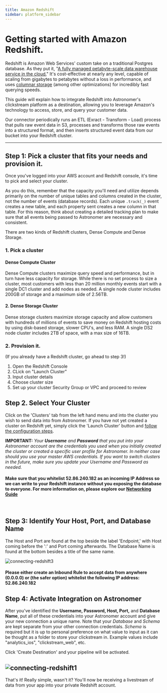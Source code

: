 ```yaml
---
title: Amazon Redshift
sidebar: platform_sidebar
---
```

# Getting started with Amazon Redshift. 
Redshift is Amazon Web Services' custom take on a traditional Postgres database. As they put it, "[A fully managed petabyte-scale data warehouse service in the cloud.](http://docs.aws.amazon.com/redshift/latest/mgmt/welcome.html)" It's cost-effective at nearly any level, capable of scaling from gigabytes to petabytes without a loss in performance, and uses [columnar storage](http://docs.aws.amazon.com/redshift/latest/dg/c_columnar_storage_disk_mem_mgmnt.html) (among other optimizations) for incredibly fast querying speeds.

This guide will explain how to integrate Redshift into Astronomer's clickstream platform as a destination, allowing you to leverage Amazon's technology to access, store, and query your customer data.

Our connector periodically runs an ETL (Exract - Transform - Load) process that pulls raw event data in S3, processes and transforms those raw events into a structured format, and then inserts structured event data from our bucket into your Redshift cluster. 

---

## Step 1: Pick a cluster that fits your needs and provision it. 
 
 Once you've logged into your AWS account and Redshift console, it's time to pick and select your cluster. 
 
 As you do this, remember that the capacity you'll need and utilize depends primarily on the number of unique tables and columns created in the cluster, not the number of events (database records).
 Each unique `.track(_)` event creates a new table, and each property sent creates a new column in that table. For this reason, think about creating a detailed tracking plan to make sure that all events being passed to Astronomer are necessary and consistent.

 There are two kinds of Redshift clusters, Dense Compute and Dense Storage. 

 ### 1. Pick a cluster

 #### Dense Compute Cluster
Dense Compute clusters maximize query speed and performance, but in turn have less capacity for storage. While there is no set process to size a cluster, most customers with less than 20 million monthly events start with a single DC1 cluster and add nodes as needed. A single node cluster includes 200GB of storage and a maximum side of 2.56TB. 

#### 2. Dense Storage Cluster
Dense storage clusters maximize storage capacity and allow customers with hundreds of millions of events to save money on Redshift hosting costs by using disk-based storage, slower CPU's, and less RAM. A single DS2 node cluster includes 2TB of space, with a max size of 16TB.



### 2. Provision it.

(If you already have a Redshift cluster, go ahead to step 3!)

1. Open the Redshift Console 
2. CLick on "Launch Cluster"
3. Input cluster details 
4. Choose cluster size
5. Set up your cluster Security Group or VPC and proceed to review


## Step 2. Select Your Cluster

Click on the 'Clusters' tab from the left hand menu and into the cluster you wish to send data into from Astronomer. If you have not yet created a cluster on Redshift yet, simply click the 'Launch Cluster' button and [follow the configuration steps](http://docs.aws.amazon.com/redshift/latest/gsg/rs-gsg-launch-sample-cluster.html).

<b>IMPORTANT:</b> <i>Your <b>Username</b> and <b>Password</b> that you put into your Astronomer account are the credentials you used when you initially created the cluster or created a specific user profile for Astronomer. In neither case should you use your master AWS credentials. If you want to switch clusters in the future, make sure you update your Username and Password as needed.</i>

#### Make sure that you whitelist 52.86.240.182 as an incoming IP Address so we can write to your Redshift instance without you exposing the database to everyone. For more information on, please explore our [Networking Guide](/1.0/guides/network/)

<br>

## Step 3: Identify Your Host, Port, and Database Name

The Host and Port are found at the top beside the label 'Endpoint,' with Host coming before the ':' and Port coming afterwards. The Database Name is found at the bottom besides a title of the same name.

![connecting-redshift3](/1.0/assets/img/guides/streaming/clickstream/amazon-redshift/amazon-redshift3.png)


#### Please either create an Inbound Rule to accept data from anywhere (0.0.0.0) or (the safer option) whitelist the following IP address: 52.86.240.182

## Step 4: Activate Integration on Astronomer

After you've identified the <b>Username, Password, Host, Port,</b> and <b>Database Name</b>, put all of these credentials into your Astronomer account and give your new connection a unique name. Note that your *Database* and *Schema* are kept separate from your other connection credentials. *Schema* is required but it is up to personal preference on what value to input as it can be thought as a folder to store your clickstream in. Example values include "analytics_ios", "clickstream_web", etc.

Click 'Create Destination' and your pipeline will be activated.

![connecting-redshift1](/1.0/assets/img/guides/streaming/clickstream/amazon-redshift/amazon-redshift1.gif)
---

That's it! Really simple, wasn't it? You'll now be receiving a livestream of data from your app into your private Redshift account.
